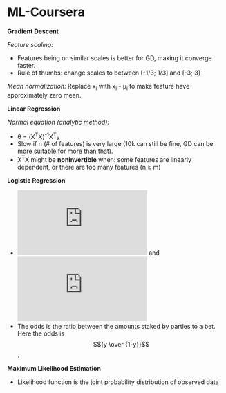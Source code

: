 # ML-Coursera
**Gradient Descent**

_Feature scaling:_

- Features being on similar scales is better for GD, making it converge faster.
- Rule of thumbs: change scales to between [-1/3; 1/3] and [-3; 3]

_Mean normalization:_ Replace x<sub>i</sub> with x<sub>i</sub> - &mu;<sub>i</sub> to make feature have approximately zero mean.

**Linear Regression**

_Normal equation (analytic method):_

- &theta; = (X<sup>T</sup>X)<sup>-1</sup>X<sup>T</sup>y
- Slow if n (# of features) is very large (10k can still be fine, GD can be more suitable for more than that).
- X<sup>T</sup>X might be **noninvertible** when: some features are linearly dependent, or there are too many features (n &ge; m)

**Logistic Regression**

- ![equation](https://latex.codecogs.com/gif.latex?y%3Dh_%5Ctheta%20%28X%29%3D%5Cfrac%7B1%7D%7B1&plus;e%5E%7B-%5Ctheta%20X%7D%7D)
and ![equation](https://latex.codecogs.com/gif.latex?%5Ctheta%20X%3D%5Cln%20%5Cfrac%7By%7D%7B1-y%7D)
- The odds is the ratio between the amounts staked by parties to a bet. Here the odds is $${y \over {1-y}}$$.

**Maximum Likelihood Estimation**

- Likelihood function is the joint probability distribution of observed data

